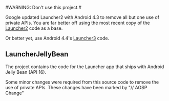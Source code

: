#WARNING: Don't use this project.#

Google updated Launcher2 with Android 4.3 to remove all but one use of private APIs. You are far better off using the most recent copy of the [Launcher2](https://android.googlesource.com/platform/packages/apps/Launcher2) code as a base.

Or better yet, use Android 4.4's [Launcher3](https://android.googlesource.com/platform/packages/apps/Launcher3) code.

## LauncherJellyBean ##

The project contains the code for the Launcher app that ships with Android Jelly Bean (API 16).

Some minor changes were required from this source code to remove the use of private APIs. These changes have been marked by "// AOSP Change"




